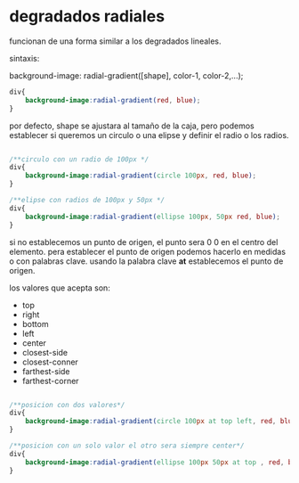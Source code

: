 # degradados radiales

funcionan de una forma similar a los degradados lineales.

sintaxis:

background-image: radial-gradient([shape], color-1, color-2,...);

```css
div{
    background-image:radial-gradient(red, blue);
}
```

por defecto, shape se ajustara al tamaño de la caja, pero podemos establecer si queremos un circulo o una elipse y definir el radio o los radios.

```css

/**circulo con un radio de 100px */
div{
    background-image:radial-gradient(circle 100px, red, blue);
}

/**elipse con radios de 100px y 50px */
div{
    background-image:radial-gradient(ellipse 100px, 50px red, blue);
}
```

si no establecemos un punto de origen, el punto sera 0 0 en el centro del elemento. pera establecer el punto de origen podemos hacerlo en medidas o con palabras clave. usando la palabra clave **at** establecemos el punto de origen.

los valores que acepta son:

+ top
+ right
+ bottom
+ left
+ center
+ closest-side
+ closest-conner
+ farthest-side
+ farthest-corner

```css

/**posicion con dos valores*/
div{
    background-image:radial-gradient(circle 100px at top left, red, blue);
}

/**posicion con un solo valor el otro sera siempre center*/
div{
    background-image:radial-gradient(ellipse 100px 50px at top , red, blue);
}
```